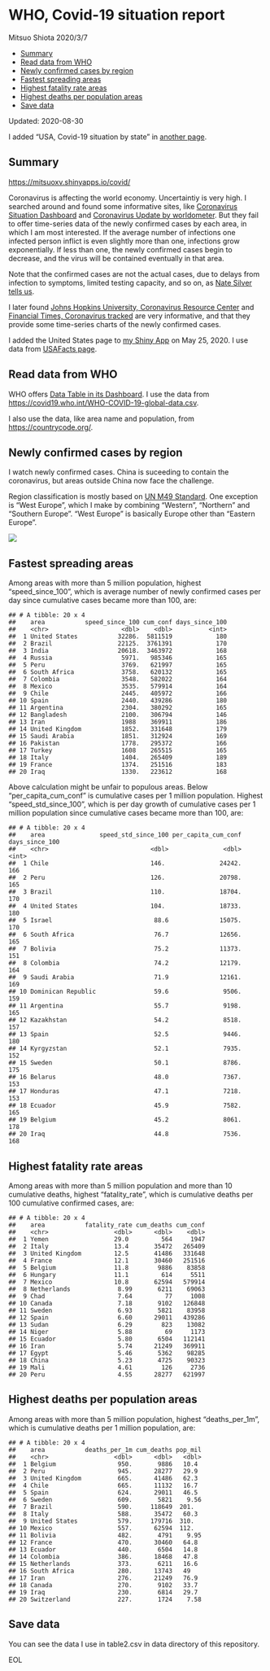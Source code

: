 WHO, Covid-19 situation report
================
Mitsuo Shiota
2020/3/7

  - [Summary](#summary)
  - [Read data from WHO](#read-data-from-who)
  - [Newly confirmed cases by region](#newly-confirmed-cases-by-region)
  - [Fastest spreading areas](#fastest-spreading-areas)
  - [Highest fatality rate areas](#highest-fatality-rate-areas)
  - [Highest deaths per population
    areas](#highest-deaths-per-population-areas)
  - [Save data](#save-data)

Updated: 2020-08-30

I added “USA, Covid-19 situation by state” in [another page](USA.md).

## Summary

<https://mitsuoxv.shinyapps.io/covid/>

Coronavirus is affecting the world economy. Uncertaintiy is very high. I
searched around and found some informative sites, like [Coronavirus
Situation
Dashboard](https://who.maps.arcgis.com/apps/opsdashboard/index.html#/c88e37cfc43b4ed3baf977d77e4a0667)
and [Coronavirus Update by
worldometer](https://www.worldometers.info/coronavirus/). But they fail
to offer time-series data of the newly confirmed cases by each area, in
which I am most interested. If the average number of infections one
infected person inflict is even slightly more than one, infections grow
exponentially. If less than one, the newly confirmed cases begin to
decrease, and the virus will be contained eventually in that area.

Note that the confirmed cases are not the actual cases, due to delays
from infection to symptoms, limited testing capacity, and so on, as
[Nate Silver tells
us](https://fivethirtyeight.com/features/coronavirus-case-counts-are-meaningless/).

I later found [Johns Hopkins University, Coronavirus Resource
Center](https://coronavirus.jhu.edu/) and [Financial Times, Coronavirus
tracked](https://www.ft.com/content/a26fbf7e-48f8-11ea-aeb3-955839e06441)
are very informative, and that they provide some time-series charts of
the newly confirmed cases.

I added the United States page to [my Shiny
App](https://mitsuoxv.shinyapps.io/covid/) on May 25, 2020. I use data
from [USAFacts
page](https://usafacts.org/visualizations/coronavirus-covid-19-spread-map/).

## Read data from WHO

WHO offers [Data Table in its Dashboard](https://covid19.who.int/table).
I use the data from
<https://covid19.who.int/WHO-COVID-19-global-data.csv>.

I also use the data, like area name and population, from
<https://countrycode.org/>.

## Newly confirmed cases by region

I watch newly confirmed cases. China is suceeding to contain the
coronavirus, but areas outside China now face the challenge.

Region classification is mostly based on [UN M49
Standard](https://unstats.un.org/unsd/methodology/m49/). One exception
is “West Europe”, which I make by combining “Western”, “Northern” and
“Southern Europe”. “West Europe” is basically Europe other than
“Eastern Europe”.

![](README_files/figure-gfm/chart-1.png)<!-- -->

## Fastest spreading areas

Among areas with more than 5 million population, highest
“speed\_since\_100”, which is average number of newly confirmed cases
per day since cumulative cases became more than 100, are:

    ## # A tibble: 20 x 4
    ##    area           speed_since_100 cum_conf days_since_100
    ##    <chr>                    <dbl>    <dbl>          <int>
    ##  1 United States           32286.  5811519            180
    ##  2 Brazil                  22125.  3761391            170
    ##  3 India                   20618.  3463972            168
    ##  4 Russia                   5971.   985346            165
    ##  5 Peru                     3769.   621997            165
    ##  6 South Africa             3758.   620132            165
    ##  7 Colombia                 3548.   582022            164
    ##  8 Mexico                   3535.   579914            164
    ##  9 Chile                    2445.   405972            166
    ## 10 Spain                    2440.   439286            180
    ## 11 Argentina                2304.   380292            165
    ## 12 Bangladesh               2100.   306794            146
    ## 13 Iran                     1988    369911            186
    ## 14 United Kingdom           1852.   331648            179
    ## 15 Saudi Arabia             1851.   312924            169
    ## 16 Pakistan                 1778.   295372            166
    ## 17 Turkey                   1608    265515            165
    ## 18 Italy                    1404.   265409            189
    ## 19 France                   1374.   251516            183
    ## 20 Iraq                     1330.   223612            168

Above calculation might be unfair to populous areas. Below
“per\_capita\_cum\_conf” is cumulative cases per 1 million population.
Highest “speed\_std\_since\_100”, which is per day growth of cumulative
cases per 1 million population since cumulative cases became more than
100, are:

    ## # A tibble: 20 x 4
    ##    area               speed_std_since_100 per_capita_cum_conf days_since_100
    ##    <chr>                            <dbl>               <dbl>          <int>
    ##  1 Chile                            146.               24242.            166
    ##  2 Peru                             126.               20798.            165
    ##  3 Brazil                           110.               18704.            170
    ##  4 United States                    104.               18733.            180
    ##  5 Israel                            88.6              15075.            170
    ##  6 South Africa                      76.7              12656.            165
    ##  7 Bolivia                           75.2              11373.            151
    ##  8 Colombia                          74.2              12179.            164
    ##  9 Saudi Arabia                      71.9              12161.            169
    ## 10 Dominican Republic                59.6               9506.            159
    ## 11 Argentina                         55.7               9198.            165
    ## 12 Kazakhstan                        54.2               8518.            157
    ## 13 Spain                             52.5               9446.            180
    ## 14 Kyrgyzstan                        52.1               7935.            152
    ## 15 Sweden                            50.1               8786.            175
    ## 16 Belarus                           48.0               7367.            153
    ## 17 Honduras                          47.1               7218.            153
    ## 18 Ecuador                           45.9               7582.            165
    ## 19 Belgium                           45.2               8061.            178
    ## 20 Iraq                              44.8               7536.            168

## Highest fatality rate areas

Among areas with more than 5 million population and more than 10
cumulative deaths, highest “fatality\_rate”, which is cumulative deaths
per 100 cumulative confirmed cases, are:

    ## # A tibble: 20 x 4
    ##    area           fatality_rate cum_deaths cum_conf
    ##    <chr>                  <dbl>      <dbl>    <dbl>
    ##  1 Yemen                  29.0         564     1947
    ##  2 Italy                  13.4       35472   265409
    ##  3 United Kingdom         12.5       41486   331648
    ##  4 France                 12.1       30460   251516
    ##  5 Belgium                11.8        9886    83858
    ##  6 Hungary                11.1         614     5511
    ##  7 Mexico                 10.8       62594   579914
    ##  8 Netherlands             8.99       6211    69063
    ##  9 Chad                    7.64         77     1008
    ## 10 Canada                  7.18       9102   126848
    ## 11 Sweden                  6.93       5821    83958
    ## 12 Spain                   6.60      29011   439286
    ## 13 Sudan                   6.29        823    13082
    ## 14 Niger                   5.88         69     1173
    ## 15 Ecuador                 5.80       6504   112141
    ## 16 Iran                    5.74      21249   369911
    ## 17 Egypt                   5.46       5362    98285
    ## 18 China                   5.23       4725    90323
    ## 19 Mali                    4.61        126     2736
    ## 20 Peru                    4.55      28277   621997

## Highest deaths per population areas

Among areas with more than 5 million population, highest
“deaths\_per\_1m”, which is cumulative deaths per 1 million
population, are:

    ## # A tibble: 20 x 4
    ##    area           deaths_per_1m cum_deaths pop_mil
    ##    <chr>                  <dbl>      <dbl>   <dbl>
    ##  1 Belgium                 950.       9886   10.4 
    ##  2 Peru                    945.      28277   29.9 
    ##  3 United Kingdom          665.      41486   62.3 
    ##  4 Chile                   665.      11132   16.7 
    ##  5 Spain                   624.      29011   46.5 
    ##  6 Sweden                  609.       5821    9.56
    ##  7 Brazil                  590.     118649  201.  
    ##  8 Italy                   588.      35472   60.3 
    ##  9 United States           579.     179716  310.  
    ## 10 Mexico                  557.      62594  112.  
    ## 11 Bolivia                 482.       4791    9.95
    ## 12 France                  470.      30460   64.8 
    ## 13 Ecuador                 440.       6504   14.8 
    ## 14 Colombia                386.      18468   47.8 
    ## 15 Netherlands             373.       6211   16.6 
    ## 16 South Africa            280.      13743   49   
    ## 17 Iran                    276.      21249   76.9 
    ## 18 Canada                  270.       9102   33.7 
    ## 19 Iraq                    230.       6814   29.7 
    ## 20 Switzerland             227.       1724    7.58

## Save data

You can see the data I use in table2.csv in data directory of this
repository.

EOL
